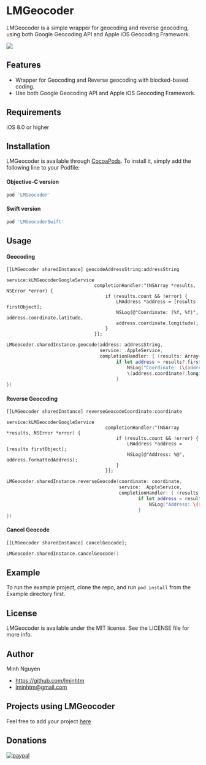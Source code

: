 # LMGeocoder
LMGeocoder is a simple wrapper for geocoding and reverse geocoding, using both Google Geocoding API and Apple iOS Geocoding Framework.

![](https://raw.github.com/lminhtm/LMGeocoder/master/Screenshots/screenshot.png)

## Features
* Wrapper for Geocoding and Reverse geocoding with blocked-based coding.
* Use both Google Geocoding API and Apple iOS Geocoding Framework.

## Requirements
iOS 8.0 or higher

## Installation
LMGeocoder is available through [CocoaPods](https://cocoapods.org). To install
it, simply add the following line to your Podfile:
#### Objective-C version
```ruby
pod 'LMGeocoder'
```
#### Swift version
```ruby
pod 'LMGeocoderSwift'
```

## Usage
#### Geocoding
```ObjC
[[LMGeocoder sharedInstance] geocodeAddressString:addressString
                                          service:kLMGeocoderGoogleService
                                completionHandler:^(NSArray *results, NSError *error) {
                                    if (results.count && !error) {
                                        LMAddress *address = [results firstObject];
                                        NSLog(@"Coordinate: (%f, %f)", address.coordinate.latitude,
                                        address.coordinate.longitude);
                                    }
                                }];
```
```Swift
LMGeocoder.sharedInstance.geocode(address: addressString,
                                  service: .AppleService,
                                  completionHandler: { (results: Array<LMAddress>?, error: Error?) in
                                        if let address = results?.first, error == nil {
                                            NSLog("Coordinate: (\(address.coordinate?.latitude ?? 0),
                                            \(address.coordinate?.longitude ?? 0))")
                                        }
})
```

#### Reverse Geocoding
```ObjC
[[LMGeocoder sharedInstance] reverseGeocodeCoordinate:coordinate
                                              service:kLMGeocoderGoogleService
                                    completionHandler:^(NSArray *results, NSError *error) {
                                        if (results.count && !error) {
                                            LMAddress *address = [results firstObject];
                                            NSLog(@"Address: %@", address.formattedAddress);
                                        }
                                    }];
```
```Swift
LMGeocoder.sharedInstance.reverseGeocode(coordinate: coordinate,
                                         service: .AppleService,
                                         completionHandler: { (results: Array<LMAddress>?, error: Error?) in
                                                if let address = results?.first, error == nil {
                                                    NSLog("Address: \(address.formattedAddress ?? "-")")
                                                }
})
```

#### Cancel Geocode
```ObjC
[[LMGeocoder sharedInstance] cancelGeocode];
```
```Swift
LMGeocoder.sharedInstance.cancelGeocode()
```

## Example
To run the example project, clone the repo, and run `pod install` from the Example directory first.

## License
LMGeocoder is available under the MIT license. See the LICENSE file for more info.

## Author
Minh Nguyen
* https://github.com/lminhtm
* lminhtm@gmail.com

## Projects using LMGeocoder
Feel free to add your project [here](https://github.com/lminhtm/LMGeocoder/wiki/Projects-using-LMGeocoder)

## Donations
[![paypal](https://www.paypalobjects.com/en_US/i/btn/btn_donateCC_LG.gif)](https://www.paypal.com/cgi-bin/webscr?cmd=_donations&business=J3WZJT2AD28NW&lc=VN&item_name=LMGeocoder&currency_code=USD&bn=PP%2dDonationsBF%3abtn_donateCC_LG%2egif%3aNonHosted)
